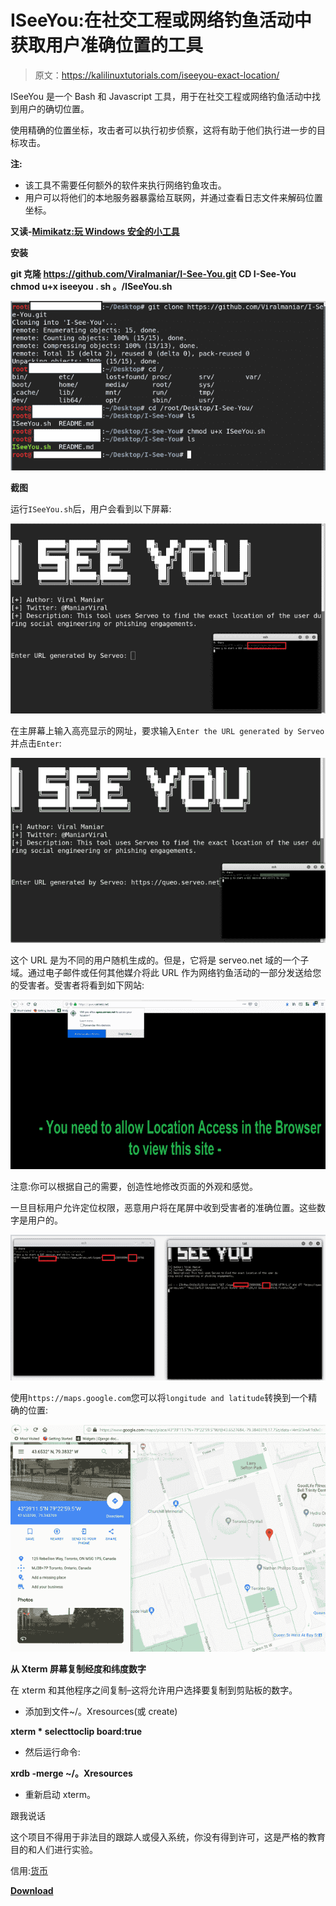# ISeeYou:在社交工程或网络钓鱼活动中获取用户准确位置的工具

> 原文：<https://kalilinuxtutorials.com/iseeyou-exact-location/>

ISeeYou 是一个 Bash 和 Javascript 工具，用于在社交工程或网络钓鱼活动中找到用户的确切位置。

使用精确的位置坐标，攻击者可以执行初步侦察，这将有助于他们执行进一步的目标攻击。

**注:**

*   该工具不需要任何额外的软件来执行网络钓鱼攻击。
*   用户可以将他们的本地服务器暴露给互联网，并通过查看日志文件来解码位置坐标。

**又读-[Mimikatz:玩 Windows 安全的小工具](https://kalilinuxtutorials.com/mimikatz-windows-security/)**

**安装**

**git 克隆 https://github.com/Viralmaniar/I-See-You.git
CD I-See-You
chmod u+x iseeyou . sh
。/ISeeYou.sh**

![](img/05f16bae14e7f15a45607ab7733118a4.png)

**截图**

运行`ISeeYou.sh`后，用户会看到以下屏幕:

![](img/eb985da7a7262b4edab85e8063b337cf.png)

在主屏幕上输入高亮显示的网址，要求输入`Enter the URL generated by Serveo`并点击`Enter`:

![](img/d7cfcb1f81f5641915986b13e8aca56e.png)

这个 URL 是为不同的用户随机生成的。但是，它将是 serveo.net 域的一个子域。通过电子邮件或任何其他媒介将此 URL 作为网络钓鱼活动的一部分发送给您的受害者。受害者将看到如下网站:

![](img/86f358d6b704162589e1afb7f7a1ea66.png)

注意:你可以根据自己的需要，创造性地修改页面的外观和感觉。

一旦目标用户允许定位权限，恶意用户将在尾屏中收到受害者的准确位置。这些数字是用户的。

![](img/b06da101b8af7288ade74885d1a20c78.png)

使用`https://maps.google.com`您可以将`longitude and latitude`转换到一个精确的位置:

![](img/96efff08595f0dc035a168d68fc23002.png)

**从 Xterm 屏幕复制经度和纬度数字**

在 xterm 和其他程序之间复制–这将允许用户选择要复制到剪贴板的数字。

*   添加到文件~/。Xresources(或 create)

**xterm * selecttoclip board:true**

*   然后运行命令:

**xrdb -merge ~/。Xresources**

*   重新启动 xterm。

跟我说话

这个项目不得用于非法目的跟踪人或侵入系统，你没有得到许可，这是严格的教育目的和人们进行实验。

信用:[货币](https://twitter.com/maniarviral)

[**Download**](https://github.com/Viralmaniar/I-See-You)